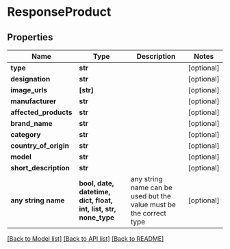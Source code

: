 # ResponseProduct


## Properties
Name | Type | Description | Notes
------------ | ------------- | ------------- | -------------
**type** | **str** |  | [optional] 
**designation** | **str** |  | [optional] 
**image_urls** | **[str]** |  | [optional] 
**manufacturer** | **str** |  | [optional] 
**affected_products** | **str** |  | [optional] 
**brand_name** | **str** |  | [optional] 
**category** | **str** |  | [optional] 
**country_of_origin** | **str** |  | [optional] 
**model** | **str** |  | [optional] 
**short_description** | **str** |  | [optional] 
**any string name** | **bool, date, datetime, dict, float, int, list, str, none_type** | any string name can be used but the value must be the correct type | [optional]

[[Back to Model list]](../README.md#documentation-for-models) [[Back to API list]](../README.md#documentation-for-api-endpoints) [[Back to README]](../README.md)


